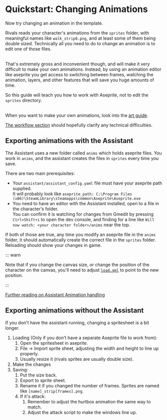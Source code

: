 # Quickstart: Changing Animations

Now try changing an animation in the template.

Rivals reads your character's animations from the `sprites` folder, with meaningful names like `walk_strip8.png`, and at
least some of them being double sized. Technically all you need to do to change an animation is to edit one of those
files.

\
That's extremely gross and inconvenient though, and will make it *very* difficult to make your own animations. Instead,
by using an animation editor like aseprite you get access to switching between frames, watching the animation, layers,
and other features that will save you huge amounts of time.

So this guide will teach you how to work with Aseprite, not to edit the `sprites` directory.

\
When you want to make your own animations, look into the [art guide](../art).

[The workflow section](../art/workflow.md) should hopefully clarify any technical difficulties.

## Exporting animations with the Assistant

The Assistant uses a new folder called `anims` which holds aseprite files. You work in `anims`, and the assistant
creates the files in `sprites` every time you save.

There are two main prerequisites:

- Your `assistant/assistant_config.yaml` file must have your aseprite path supplied.  
  It will probably look like `aseprite_path: C:\Program Files (x86)\SteamLibrary\steamapps\common\Aseprite\Aseprite.exe`
- You need to have an editor with the Assistant installed, open to a file in the character's folder.   
  You can confirm it is watching for changes from Gmedit by pressing `Ctrl+Shift+i` to open the dev console, and finding
  for a line like `Will now watch: <your character folder>/anims` near the top.

If both of those are true, any time you modify an aseprite file in the `anims` folder, it should automatically create
the correct file in the `sprites` folder. Reloading should show your changes in game.

::: warn

Note that if you change the canvas size, or change the position of the character on the canvas, you'll need to
adjust [`load.gml`](../programming/reference/scripts/init_and_attack_scripts.md#load-gml) to point to the new position.

:::

[Further reading on Assistant Animation handling](/assistant/animation_handling.md)

## Exporting animations without the Assistant

If you don't have the assistant running, changing a spritesheet is a bit longer.

1. Loading (Only if you don't have a separate Aseprite file to work from):
    1. Open the spritesheet in aseprite.
    2. File -> Import sprite sheet, adjusting the width and height to line up properly.
    3. Usually resize it (rivals sprites are usually double size).
2. Make the changes
3. Saving:
    1. Put the size back.
    2. Export to sprite sheet.
    3. Rename it if you changed the number of frames. Sprites are named like `[name]_strip[frames].png`.
    4. If it's attack:
        1. Remember to adjust the hurtbox animation the same way to match.
        2. Adjust the attack script to make the windows line up.